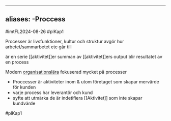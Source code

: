 
---
aliases:
	-Proccess
---
#imtFL2024-08-26
#plKap1

Processer är livsfunktioner, kultur och struktur avgör hur arbetet/sammarbetet etc går till

är en serie [[aktivitet]]er
summan av [[aktivitet]]ers output blir resultatet av en process 



Modern [organisationslära](Organisation.md) fokuserad mycket på processer

- Proccesser är aktiviteter inom & utom företaget som skapar mervärde för kunden    
- varje process har leverantör och kund
- syfte att utmärka de är indetifiera [[Aktivitet]] som inte skapar kundvärde

#plKap1